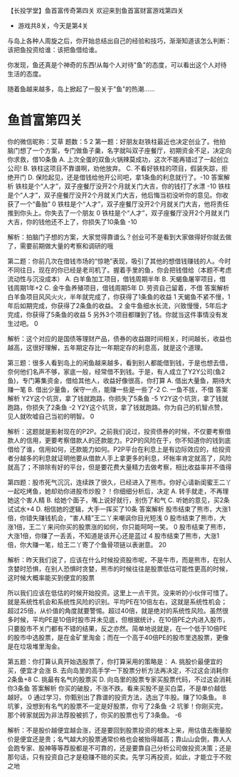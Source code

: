 【长投学堂】鱼首富传奇第四关
  欢迎来到鱼首富财富游戏第四关
* 游戏共8关，今天是第4关

与岛上各种人周旋之后，你开始总结出自己的经验和技巧，渐渐知道该怎么判断：该把鱼投资给谁：该把鱼借给谁。

你发现，鱼还真是个神奇的东西!从每个人对待"鱼"的态度，可以看出这个人对待生活的态度。

随着鱼越来越多，岛上掀起了一股关于"鱼"的热潮......

# 鱼首富第四关
你的微信昵称：艾草 题数：5
2
第一题：好朋友赵铁柱最近也决定创业了。他拍脑门想了一个方案，专门做鱼子羹，名字就叫双子座餐厅，初期资金不足，决定向你求救，借10条鱼
 A. 上次全蛋的双鱼火锅辣莫成功，这次不能再错过了一起创立公司!
 B. 铁柱这项目不靠谱啊，劝他放弃。
 C. 不看好铁柱的项目，假装失踪，拒绝开门
 D. 保险起见，还是借钱给他开公司吧，拿1条鱼的利息就行了。-10
答案解析
铁柱是个“人才”，双子座餐厅没开2个月就关门大吉，你的钱打了水漂 -10
铁柱是个“人才”，双子座餐厅没开2个月就关门大吉，他后悔当初没听你的意见。你收获了一个“备胎” 0
铁柱是个“人才”，双子座餐厅没开2个月就关门大吉，他将责任推到你头上。你失去了一个朋友 0
铁柱是个“人才”，双子座餐厅没开2个月就关门大吉，你的钱他还不上了，你损失了10条鱼 -10
 

解析：拍脑门子想的方案，大家觉得靠谱么？创业可不是看到大家做得好你就去做了，需要前期做大量的考察和调研的哦

 

第二题：你前几次在借钱市场的“惊艳”表现，吸引了其他的想借钱赚钱的人。今时不同往日，现在的你已经是老司机了。握着手里的鱼，你会把钱借给（本题不考虑流动性与沉没成本）
 A. 白羊鱼加工项目，借钱周期半年
 B. 天蝎鱼屠宰项目，借钱周期1年+2
 C. 金牛鱼养殖项目，借钱周期5年
 D. 劳资自己留着，不借
答案解析
白羊鱼项目风风火火，半年就完成了，你获得了1条鱼的收益 1
天蝎鱼不紧不慢，1年后如期完成，你获得了2条鱼的收益。 2
金牛鱼细水长流，兴致慢慢，5年后才完成，你获得了5条鱼的收益 5
另外3个项目都赚到了钱。你就当这件事情没有发生过吧。 0
 

解析：这个对应的是国债等理财产品，债券的收益跟时间相关，时间越长，收益也越高，这很好理解，五年期定存比一年期定存的利息高，就是这个道理。

第三题：很多人看到岛上的闲鱼越来越多，看到别人都能借到钱，于是也想去借，奈何他们名声不够，家底一般，经常借不到钱。于是，有人成立了Y2Y公司(鱼2鱼)，专门筹集资金，借给其他人，收益好像很高，你打算
 A. 借出大量鱼，期待大赚一笔
 B. 借出少量鱼，保守一点，能赚一些是一些了-2
 C. 一鱼不拔，不借
答案解析
Y2Y这个坑货，拿了钱就跑路，你损失了5条鱼 -5
Y2Y这个坑货，拿了钱就跑路，你损失了2条鱼 -2
Y2Y这个坑货，拿了钱就跑路。你为自己的机智点赞，见人就吹嘘自己当初的明智。 0
 

解析：这题就是影射现在的P2P。之前我们说过，投资债券的时候，不仅要考察借款人的信用，更要考察借款人的还款能力。P2P的风险在于，你不知道你的钱到底借给了谁，信用如何，还款能力如何。P2P平台在利息上是有边际效应的，给投资者分越多的利息就证明他要从借款人手上拿更多的利息，坏帐率肯定就高了，风险就高了；不排除有好的平台，但是要花费大量精力去做考察，相比收益率并不值得

第四题：股市死气沉沉，连续跌了很久，已经进入了熊市。你好心请新闺蜜王二丫一起吃烤鱼，她却劝你进股市炒股？！你细细分析后，决定
 A. 转手就走，不再理她这个害人精
 B. 给她个面子，嘴上说好就行，别伤了和气
 C. 听她的意见，买2条试试水+4
 D. 相信她的逻辑，大手一挥买了10条
答案解析
股市结束了熊市，大涨1倍，你错失赚钱机会，“害人精”王二丫来嘲讽你目光短浅 0
股市结束了熊市，大涨1倍，王二丫来问你买的股票涨的如何，你只能呵呵一笑。 0
股市结束了熊市，大涨1倍，你赚了一丢丢，不知道是该开心还是蓝过 4
股市结束了熊市，大涨1倍，你大赚一笔，给王二丫寄了个鱼骨项链以表谢意。 20
 

解析：昨天我们说了，应该在什么时候投资股市呢，不是牛市，而是熊市，在别人贪婪时恐惧，在别人恐惧时贪婪，熊市的时候往往是股票低估可能性更高的时候，这时候大概率能买到便宜的股票

所以我们应该在低估的时候开始投资。这里上一点干货。没来听的小伙伴可惜了。就是系统性机会和系统性风险的识别。平均PE在10倍左右，这就是系统性机会；超过25倍，从价值的角度就要警惕。超过40倍，就是绝对的系统性风险。虽然很多时候，平均PE是10倍时股市并未见底，但根据统计，在10倍PE之内进入股市，只要股市不关门都有不错的结果，反之亦然。简单地说就是，在一个低于10倍PE的股市中选股票，是在金矿里淘金；而在一个高于40倍PE的股市里选股票，更像是在垃圾堆里淘金。

 

第五题：你打算认真开始选股票了，你打算采用的策略是：
 A. 挑股价最便宜的买，便宜才会涨
 B. 去向岛里的高手学一下股票分析方法再决定，不过这会消耗你2条鱼+8
 C. 挑最有名气的股票买
 D. 向岛里的股票专家买股票代码，不过这会消耗你3条鱼
答案解析
你买的破股，不涨不跌。看来买股不是买白菜，不是单价越低越好。 0
通过学习，你甄别出了靠谱的投资方法，选出了牛股。赚了10条鱼。 8
坑爹，没想到有名气的股票不一定是好股票，你亏了2条鱼 -2
坑爹！你刚买完，那个砖家就因为非法荐股被抓了，你买的股票也亏了3条鱼。 -6
 

解析：不是股价越便宜越会涨，还是要回到股票投资的根本上来，用估值去衡量股价是便宜还是贵；名气越大的股票通常价格也会被抬得越高；靠山山会倒，靠人人会跑专家、股神等等荐股都是不可靠的，还是要靠自己分析公司做投资决策；还是那句话，只有投资自己才是稳赚不赔的买卖。先学习再投资，如此，才能立于不败之地

